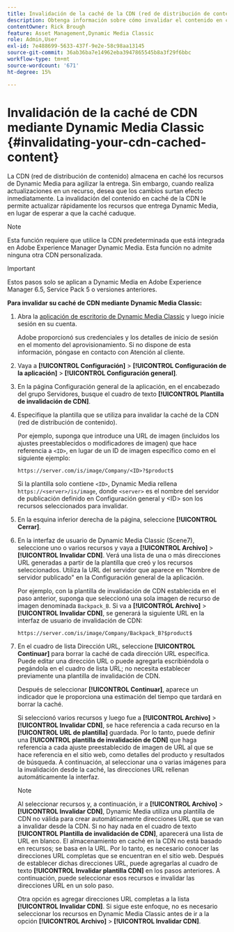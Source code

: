 ```yaml
---
title: Invalidación de la caché de la CDN (red de distribución de contenido) mediante Dynamic Media Classic
description: Obtenga información sobre cómo invalidar el contenido en caché de la CDN (red de distribución de contenido) para permitirle actualizar rápidamente los recursos que entrega Dynamic Media, en lugar de esperar a que la caché caduque.
contentOwner: Rick Brough
feature: Asset Management,Dynamic Media Classic
role: Admin,User
exl-id: 7e488699-5633-437f-9e2e-58c98aa13145
source-git-commit: 36ab36ba7e14962eba3947865545b8a3f29f6bbc
workflow-type: tm+mt
source-wordcount: '671'
ht-degree: 15%

---
```


# Invalidación de la caché de CDN mediante Dynamic Media Classic {#invalidating-your-cdn-cached-content}

La CDN (red de distribución de contenido) almacena en caché los recursos de Dynamic Media para agilizar la entrega. Sin embargo, cuando realiza actualizaciones en un recurso, desea que los cambios surtan efecto inmediatamente. La invalidación del contenido en caché de la CDN le permite actualizar rápidamente los recursos que entrega Dynamic Media, en lugar de esperar a que la caché caduque.

>[!NOTE]
>
>Esta función requiere que utilice la CDN predeterminada que está integrada en Adobe Experience Manager Dynamic Media. Esta función no admite ninguna otra CDN personalizada.

>[!IMPORTANT]
>
>Estos pasos solo se aplican a Dynamic Media en Adobe Experience Manager 6.5, Service Pack 5 o versiones anteriores. <!-- If you are using Dynamic Media in AEM as a Cloud Service, [use the new steps found here](/help/assets/invalidate-cdn-cache-dynamic-media.md). -->

<!-- REMOVED MARCH 28, 2022 BECAUSE OF 404; NO REDIRECT WAS PUT IN PLACE BY SUPPORT See also [Cache overview in Dynamic Media Classic](https://helpx.adobe.com/experience-manager/scene7/kb/base/caching-questions/scene7-caching-overview.html). -->

**Para invalidar su caché de CDN mediante Dynamic Media Classic:**

1. Abra la [aplicación de escritorio de Dynamic Media Classic](https://experienceleague.adobe.com/docs/dynamic-media-classic/using/getting-started/signing-out.html#getting-started) y luego inicie sesión en su cuenta.

   Adobe proporcionó sus credenciales y los detalles de inicio de sesión en el momento del aprovisionamiento. Si no dispone de esta información, póngase en contacto con Atención al cliente.

1. Vaya a **[!UICONTROL Configuración]** > **[!UICONTROL Configuración de la aplicación]** > **[!UICONTROL Configuración general]**.
1. En la página Configuración general de la aplicación, en el encabezado del grupo Servidores, busque el cuadro de texto **[!UICONTROL Plantilla de invalidación de CDN]**.

1. Especifique la plantilla que se utiliza para invalidar la caché de la CDN (red de distribución de contenido).

   Por ejemplo, suponga que introduce una URL de imagen (incluidos los ajustes preestablecidos o modificadores de imagen) que hace referencia a `<ID>`, en lugar de un ID de imagen específico como en el siguiente ejemplo:

   `https://server.com/is/image/Company/<ID>?$product$`

   Si la plantilla solo contiene `<ID>`, Dynamic Media rellena `https://<server>/is/image`, donde `<server>` es el nombre del servidor de publicación definido en Configuración general y &lt;ID> son los recursos seleccionados para invalidar.

1. En la esquina inferior derecha de la página, seleccione **[!UICONTROL Cerrar]**.
1. En la interfaz de usuario de Dynamic Media Classic (Scene7), seleccione uno o varios recursos y vaya a **[!UICONTROL Archivo]** > **[!UICONTROL Invalidar CDN]**. Verá una lista de una o más direcciones URL generadas a partir de la plantilla que creó y los recursos seleccionados. Utiliza la URL del servidor que aparece en &quot;Nombre de servidor publicado&quot; en la Configuración general de la aplicación.

   Por ejemplo, con la plantilla de invalidación de CDN establecida en el paso anterior, suponga que seleccionó una sola imagen de recurso de imagen denominada `Backpack_B`. Si va a **[!UICONTROL Archivo]** > **[!UICONTROL Invalidar CDN]**, se generará la siguiente URL en la interfaz de usuario de invalidación de CDN:

   `https://server.com/is/image/Company/Backpack_B?$product$`

1. En el cuadro de lista Dirección URL, seleccione **[!UICONTROL Continuar]** para borrar la caché de cada dirección URL específica. Puede editar una dirección URL o puede agregarla escribiéndola o pegándola en el cuadro de lista URL; no necesita establecer previamente una plantilla de invalidación de CDN.

   Después de seleccionar **[!UICONTROL Continuar]**, aparece un indicador que le proporciona una estimación del tiempo que tardará en borrar la caché.

   Si seleccionó varios recursos y luego fue a **[!UICONTROL Archivo]** > **[!UICONTROL Invalidar CDN]**, se hace referencia a cada recurso en la **[!UICONTROL URL de plantilla]** guardada. Por lo tanto, puede definir una **[!UICONTROL plantilla de invalidación de CDN]** que haga referencia a cada ajuste preestablecido de imagen de URL al que se hace referencia en el sitio web, como detalles del producto y resultados de búsqueda. A continuación, al seleccionar una o varias imágenes para la invalidación desde la caché, las direcciones URL rellenan automáticamente la interfaz.

   >[!NOTE]
   >
   >Al seleccionar recursos y, a continuación, ir a **[!UICONTROL Archivo]** > **[!UICONTROL Invalidar CDN]**, Dynamic Media utiliza una plantilla de CDN no válida para crear automáticamente direcciones URL que se van a invalidar desde la CDN. Si no hay nada en el cuadro de texto **[!UICONTROL Plantilla de invalidación de CDN]**, aparecerá una lista de URL en blanco. El almacenamiento en caché en la CDN no está basado en recursos; se basa en la URL. Por lo tanto, es necesario conocer las direcciones URL completas que se encuentran en el sitio web. Después de establecer dichas direcciones URL, puede agregarlas al cuadro de texto **[!UICONTROL Invalidar plantilla CDN]** en los pasos anteriores. A continuación, puede seleccionar esos recursos e invalidar las direcciones URL en un solo paso.
   >
   >Otra opción es agregar direcciones URL completas a la lista **[!UICONTROL Invalidar CDN]**. Si sigue este enfoque, no es necesario seleccionar los recursos en Dynamic Media Classic antes de ir a la opción **[!UICONTROL Archivo]** > **[!UICONTROL Invalidar CDN]**.

